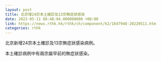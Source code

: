 ```yaml
---
layout: post
title: 北京增24宗本土確診及13宗無症狀感染
date: 2022-05-11 08:48:04.000000000 +08:00
link: https://news.rthk.hk/rthk/ch/component/k2/1647948-20220511.htm
categories: rthk
---
```


北京新增24宗本土確診及13宗無症狀感染病例。

本土確診病例中有兩宗屬早前的無症狀感染。
